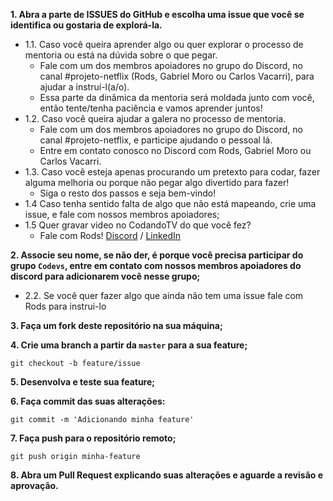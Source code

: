 **1. Abra a parte de ISSUES do GitHub e escolha uma issue que você se identifica ou gostaria de explorá-la.**
- 1.1. Caso você queira aprender algo ou quer explorar o processo de mentoria ou está na dúvida sobre o que pegar.
    - Fale com um dos membros apoiadores no grupo do Discord, no canal #projeto-netflix (Rods, Gabriel Moro ou Carlos Vacarri), para ajudar a instruí-l(a/o).
    - Essa parte da dinâmica da mentoria será moldada junto com você, então tente/tenha paciência e vamos aprender juntos!
- 1.2. Caso você queira ajudar a galera no processo de mentoria.
    - Fale com um dos membros apoiadores no grupo do Discord, no canal #projeto-netflix, e participe ajudando o pessoal lá.
    - Entre em contato conosco no Discord com Rods, Gabriel Moro ou Carlos Vacarri.
- 1.3. Caso você esteja apenas procurando um pretexto para codar, fazer alguma melhoria ou porque não pegar algo divertido para fazer!
    - Siga o resto dos passos e seja bem-vindo!
- 1.4 Caso tenha sentido falta de algo que não está mapeando, crie uma issue, e fale com nossos membros apoiadores;
- 1.5 Quer gravar video no CodandoTV do que você fez?
    - Fale com Rods! [Discord](https://discord.gg/fZMDmjKmju) / [LinkedIn](https://www.linkedin.com/in/rviannaoliveira/)

**2. Associe seu nome, se não der, é porque você precisa participar do grupo `Codevs`, entre em contato com nossos membros apoiadores do discord para adicionarem você nesse grupo;**
- 2.2. Se você quer fazer algo que ainda não tem uma issue fale com Rods para instrui-lo

**3. Faça um fork deste repositório na sua máquina;**

**4. Crie uma branch a partir da `master` para a sua feature;**
```git
git checkout -b feature/issue
```

**5. Desenvolva e teste sua feature;**

**6. Faça commit das suas alterações:**
```git
git commit -m 'Adicionando minha feature'
```

**7. Faça push para o repositório remoto;**
```git
git push origin minha-feature
```

**8. Abra um Pull Request explicando suas alterações e aguarde a revisão e aprovação.**
